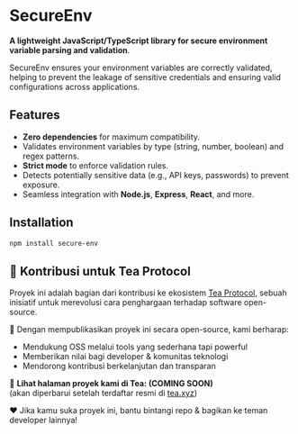 # SecureEnv

**A lightweight JavaScript/TypeScript library for secure environment variable parsing and validation**.

SecureEnv ensures your environment variables are correctly validated, helping to prevent the leakage of sensitive credentials and ensuring valid configurations across applications.

## Features

- **Zero dependencies** for maximum compatibility.
- Validates environment variables by type (string, number, boolean) and regex patterns.
- **Strict mode** to enforce validation rules.
- Detects potentially sensitive data (e.g., API keys, passwords) to prevent exposure.
- Seamless integration with **Node.js**, **Express**, **React**, and more.

## Installation

```bash
npm install secure-env
```

## 🌱 Kontribusi untuk Tea Protocol

Proyek ini adalah bagian dari kontribusi ke ekosistem [Tea Protocol](https://tea.xyz/), sebuah inisiatif untuk merevolusi cara penghargaan terhadap software open-source.

🫶 Dengan mempublikasikan proyek ini secara open-source, kami berharap:

- Mendukung OSS melalui tools yang sederhana tapi powerful
- Memberikan nilai bagi developer & komunitas teknologi
- Mendorong kontribusi berkelanjutan dan transparan

🔗 **Lihat halaman proyek kami di Tea: (COMING SOON)**  
(akan diperbarui setelah terdaftar resmi di [tea.xyz](https://tea.xyz))

❤️ Jika kamu suka proyek ini, bantu bintangi repo & bagikan ke teman developer lainnya!
